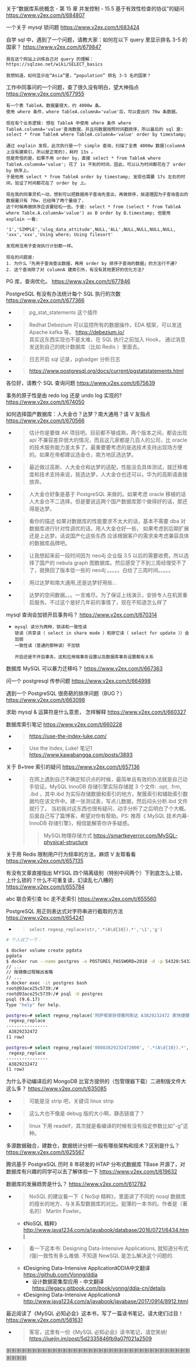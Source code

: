 
关于“数据库系统概念 - 第 15 章 并发控制 - 15.5 基于有效性检查的协议”的疑问 https://www.v2ex.com/t/684807

一个关于 mysql 锁问题 https://www.v2ex.com/t/683424

自学 sql 中，遇到了一个问题，请教大家：如何在以下 query 里显示排名 3-5 的国家？ https://www.v2ex.com/t/679847
```console
我在这个网站上训练自己对 query 的理解：
https://sqlzoo.net/wiki/SELECT_basics

我想知道，如何显示在“Asia”里，“population” 排名 3-5 名的国家？
```

工作中同事问的一个问题，查了很久没有明白，望大神指点 https://www.v2ex.com/t/677955
```console
有一个表 TableA，数据量很大，约 4000w 条。
使用 where 条件，where TableA.columnA='value'后，可以查出约 70w 条数据。

现在有个业务逻辑: 想在 TableA 中使用 where 条件 where TableA.columnA='value'查询数据，并且将数据按照时间戳排序，所以最后的 sql 是:
select * from TableA where TableA.columnA='value' order by timestamp;

通过 explain 发现，此次执行是一个 simple 查询，扫描了全表 4000w 数据(columnA 上没有建索引，所以是正常的)，耗时 13s 。
但是奇怪的是，如果不用 order by，直接 select * from TableA where TableA.columnA='value'; 花了 1s 不到的时间，因此，可以认为时间都花在了 order by 排序上。
于是他用 select * from TableA order by timestamp; 发现也需要 17s 左右的时间，验证了时间都花在了 order by 上。

现在我的同事灵机一动，想到可以把数据用子查询先查出，再做排序，按道理因为子查询查出的数据量只有 70w，已经降了两个量级了，
这个时候再做排序应该要轻松一些。于是: select * from (select * from TableA where Table.A.columnA='value') as B order by B.timestamp; 但是用 explain 一看:

'1','SIMPLE','ulog_data_attitude',NULL,'ALL',NULL,NULL,NULL,NULL, 'xxx','xxx','Using where; Using filesort'

发现用没用子查询执行计划都一样。

现在的问题是:
1. 为什么「先用子查询查出数据，再用 order by 排序子查询的数据」的方法行不通?
2. 这个查询除了对 columnA 建索引外，有没有其他更好的优化方法?
```

PG 库，查询优化。 https://www.v2ex.com/t/677846

PostgreSQL 有没有办法统计每个 SQL 执行的次数 https://www.v2ex.com/t/677366
- > pg_stat_statements 这个插件
- > Redhat Debezium 可以监控所有的数据操作，EDA 框架，可以发送 Apache kafka 等。 https://debezium.io/ <br> 其实这东西实现也不是太难，在 SQL 执行之前加入 Hook， 通过消息发送到自己的统计数据库（比如 Redis ）里面去。
- > 日志开启 sql 记录，pgbadger 分析日志
- > https://www.postgresql.org/docs/current/pgstatstatements.html

各位好，请教个 SQL 查询问题 https://www.v2ex.com/t/675639

事务的原子性是由 redo log 还是 undo log 实现的? https://www.v2ex.com/t/674050

如何选择国产数据库：人大金仓？达梦？南大通用？请 V 友指点 https://www.v2ex.com/t/670566
- > 估计你是要做 AK 项目吧。目前都不够成熟，两个版本之间，都会出现 api 不兼容差异很大的情况，而且这几家都是几百人的公司，比 oracle 的技术服务能力差太多了。最重要要考虑的是选技术支持出现场方便的。如果在帝都建议选金仓，南方地区选达梦。
- > 最近做过高斯、人大金仓和达梦的适配，性能没去具体测试，就迁移难度和技术支持来说，我选达梦，人大金仓也还可以，华为的高斯请直接放弃。
- > 人大金仓好象是基于 PostgreSQL 来做的。如果考虑 oracle 移植的话 人大金仓不二选择。但是要说这两个国产数据库那个做得好的话，那还得是达梦。
- > 看你的描述 如果对数据库的性能要求不太大的话，基本不需要 dba 对数据库进行针对性调优的话，用人大金仓好一些， 如果考虑到后期扩展还是上达梦。话说国产化这些东西 应该根据客户的需求来考虑兼容具体的数据库品牌吧。
- > 让我想起来前一段时间因为 neo4j 企业版 3.5 以后的需要收费。所以选择了国产的 nebula graph 图数据库。然后感受了不到三周经理受不了了，就换回了版本低一些的 neo4j 。。。。。白给了三周时间。。。。。
- > 用过达梦和南大通用,还是达梦好用些...
- > 达梦的空间数据。。。一言难尽。为了保证上线演示，安排专人在机房重启服务。不过这个是好几年前的事情了，现在不知道怎么样了

mysql 查询会加锁开启事务吗？ https://www.v2ex.com/t/670314
- > 
  ```
  mysql 读分为两种，锁读和一致性读
  锁读（共享读（ select in share mode ）和排它读（ select for update ））会加锁
  一致性读（普通的那种读）不加锁

  开启还是不开启事务，这和应用端事务设置以及数据库事务设置都有关系
  ```

数据库 MySQL 可以暴力迁移吗？ https://www.v2ex.com/t/667363

问一个 postgresql 传参问题 https://www.v2ex.com/t/664998

遇到一个 PostgreSQL 很奇葩的排序问题（BUG？） https://www.v2ex.com/t/663098

求助 mysql & 运算符是什么意思， 怎样解释 https://www.v2ex.com/t/660327

数据库索引笔记 https://www.v2ex.com/t/660228
- > https://use-the-index-luke.com/
- > Use the Index, Luke! 笔记1 https://www.kawabangga.com/posts/3893

关于 B+tree 索引的疑问 https://www.v2ex.com/t/657136
- > 在网上遇到自己不确定知识点的时候，最简单且有效的办法就是自己动手验证。MySQL InnoDB 存储引擎实际存储就 3 个文件: .opt, .frm, .ibd ，其中.ibd 为实际存储数据和索引的地方，聚簇索引和辅助索引数据均在该文件中。建一张测试表，写点儿数据，然后闷头分析.ibd 文件就行了。
当初我对这东西也很有疑问，动手分析了之后明白了个大概。后面自己写了篇博客，希望对你有帮助。PS: 推荐《 MySQL 技术内幕-InnoDB 存储引擎》，相信能解答你许多疑惑。
  >> MySQL物理存储方式 https://smartkeyerror.com/MySQL-physical-structure

关于用 Redis 限制用户行为频率的方法，麻烦 V 友帮看看 https://www.v2ex.com/t/657135

有没有文章直接指出 MYSQL 四个隔离级别（特别中间两个）下到底怎么上锁，上什么锁的？什么不可重复读，幻读乱七八糟的 https://www.v2ex.com/t/655784

abc 联合索引查 bc 走不走索引 https://www.v2ex.com/t/655560

PostgreSQL 用正则表达式对字符串进行截取的方法 https://www.v2ex.com/t/654241
- > `select regexp_replace(str,'.*(A\d{10}).*','\1','g')`
```sh
# 个人试了一下：

$ docker volume create pgdata
pgdata
$ docker run --name postgres -e POSTGRES_PASSWORD=2018 -d -p 54320:5432 -v pgdata:/var/lib/postgresql/data postgres:9.6
// ...
// 拖镜像过程输出省略
// ...
$ docker exec -it postgres bash
root@93ace25c5739:/# 
root@93ace25c5739:/# psql -U postgres
psql (9.6.17)
Type "help" for help.

postgres=# select regexp_replace('阿萨框架获得撒阿斯达 A3829232472 家快捷键', '.*(A\d{10}).*', '\1', 'g');
 regexp_replace
----------------
 A3829232472
(1 row)

postgres=# select regexp_replace('000A3829232472000', '.*(A\d{10}).*', '\1', 'g');
 regexp_replace
----------------
 A3829232472
(1 row)
```

为什么手动编译后的 MongoDB 比官方提供的（包管理器下载）二进制版文件大这么多？ https://www.v2ex.com/t/635085
- > 可能是没 strip 吧，关键词 linux strip
- > 这么大也不像是 debug 版的大小啊，静态链接了？
- > linux 下用 readelf，其次就是看编译的时候有没有指定参数比如"-g"这种。

多源数据融合，建数仓，数据统计分析一般有哪些架构和技术？区别是什么？ https://www.v2ex.com/t/625567

腾讯基于 PostgreSQL 历时 8 年研发的 HTAP 分布式数据库 TBase 开源了，对数据库有兴趣的同学可以去了解体验一下 https://www.v2ex.com/t/619632

数据库的发展趋势是什么？ https://www.v2ex.com/t/612782
- > NoSQL 的建议看一下《 NoSql 精粹》，里面讲了不同的 nosql 数据库的擅长的地方、与关系型数据库的对比。挺薄的一本书的。作者是（著名的） Martin Fowler。
  * 《NoSQL 精粹》 http://www.java1234.com/a/javabook/database/2016/0721/6434.html
- > 看一下这本书: Designing Data-Intensive Applications, 就知道分布式(强)一致性有多么难做. 不知道 NewSQL 是怎么解决这个问题的.
  * 《Designing Data-Intensive Application》DDIA中文翻译 https://github.com/Vonng/ddia
    + 设计数据密集型应用 - 中文翻译 https://legacy.gitbook.com/book/vonng/ddia-cn/details
  * 《Designing Data-Intensive Applications》 http://www.java1234.com/a/javabook/javabase/2017/0914/8912.html

最近阅读了《MySQL 必知必会》这本书，写了一篇读书笔记，请大佬们过目！ https://www.v2ex.com/t/581631
- > 客官，这里有一份《MySQL 必知必会》读书笔记，请您笑纳! https://juejin.im/post/5d2335846fb9a07f021a2509

:u5272::u5272::u5272::u5272::u5272::u5272::u5272::u5272::u5272::u5272::u5272::u5272::u5272::u5272::u5272::u5272::u5272::u5272::u5272::u5272::u5272::u5272::u5272::u5272::u5272::u5272::u5272::u5272::u5272::u5272::u5272::u5272::u5272::u5272::u5272::u5272::u5272::u5272::u5272::u5272:
